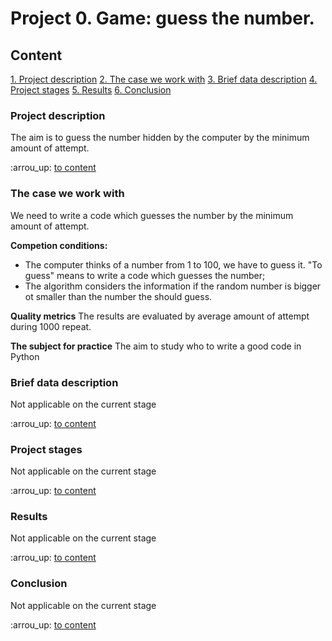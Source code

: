 # Project 0. Game: guess the number.

## Content
[1. Project description](https://github.com/Tzume/Tzume_DS/edit/main/Project_0/README.md#Project-description)
[2. The case we work with](https://github.com/Tzume/Tzume_DS/edit/main/Project_0/README.md#The-case-we-work-with)
[3. Brief data description](https://github.com/Tzume/Tzume_DS/edit/main/Project_0/README.md#Brief-data-description)
[4. Project stages](https://github.com/Tzume/Tzume_DS/edit/main/Project_0/README.md#Project-stages)
[5. Results](https://github.com/Tzume/Tzume_DS/edit/main/Project_0/README.md#Results)
[6. Conclusion](https://github.com/Tzume/Tzume_DS/edit/main/Project_0/README.md#Conclusion)

### Project description
The aim is to guess the number hidden by the computer by the minimum amount of attempt.

:arrou_up: [to content](https://github.com/Tzume/Tzume_DS/edit/main/Project_0/README.md#Content)

### The case we work with
We need to write a code which guesses the number by the minimum amount of attempt.

**Competion conditions:**
- The computer thinks of a number from 1 to 100, we have to guess it. "To guess" means to write a code which guesses the number;
- The algorithm considers the information if the random number is bigger ot smaller than the number the should guess.

**Quality metrics**
The results are evaluated by average amount of attempt during 1000 repeat.

**The subject for practice**
The aim to study who to write a good code in Python

### Brief data description
Not applicable on the current stage

:arrou_up: [to content](https://github.com/Tzume/Tzume_DS/edit/main/Project_0/README.md#Content)

### Project stages
Not applicable on the current stage

:arrou_up: [to content](https://github.com/Tzume/Tzume_DS/edit/main/Project_0/README.md#Content)

### Results
Not applicable on the current stage

:arrou_up: [to content](https://github.com/Tzume/Tzume_DS/edit/main/Project_0/README.md#Content)

### Conclusion
Not applicable on the current stage

:arrou_up: [to content](https://github.com/Tzume/Tzume_DS/edit/main/Project_0/README.md#Content)


